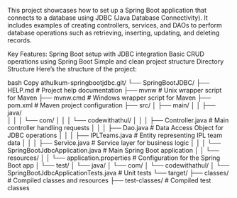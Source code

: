 This project showcases how to set up a Spring Boot application that connects to a database using JDBC (Java Database Connectivity). 
It includes examples of creating controllers, services, and DAOs to perform database operations such as retrieving, inserting, updating, and deleting records.

Key Features:
Spring Boot setup with JDBC integration
Basic CRUD operations using Spring Boot
Simple and clean project structure
Directory Structure
Here’s the structure of the project:

bash
Copy
athulkum-springbootjdbc.git/
└── SpringBootJDBC/
    ├── HELP.md                # Project help documentation
    ├── mvnw                   # Unix wrapper script for Maven
    ├── mvnw.cmd               # Windows wrapper script for Maven
    ├── pom.xml                # Maven project configuration
    ├── src/
    │   ├── main/
    │   │   ├── java/          
    │   │   │   └── com/
    │   │   │       └── codewithathul/
    │   │   │           ├── Controller.java        # Main controller handling requests
    │   │   │           ├── Dao.java               # Data Access Object for JDBC operations
    │   │   │           ├── IPLTeams.java          # Entity representing IPL team data
    │   │   │           ├── Service.java            # Service layer for business logic
    │   │   │           └── SpringBootJdbcApplication.java  # Main Spring Boot application
    │   │   └── resources/
    │   │       └── application.properties           # Configuration for the Spring Boot app
    │   └── test/
    │       └── java/
    │           └── com/
    │               └── codewithathul/
    │                   └── SpringBootJdbcApplicationTests.java  # Unit tests
    └── target/
        ├── classes/           # Compiled classes and resources
        ├── test-classes/      # Compiled test classes
